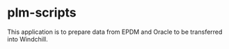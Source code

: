 # plm-scripts
This application is to prepare data from EPDM and Oracle to be transferred into Windchill.

